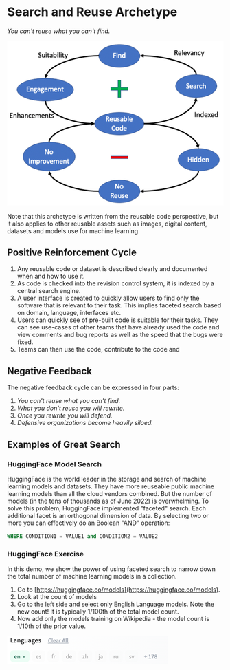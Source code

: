 # Search and Reuse Archetype

*You can't reuse what you can't find.*

![Search and Reuse](../img/search-and-reuse.png)

Note that this archetype is written from the reusable code perspective, but it also applies to other reusable assets such as images, digital content, datasets and models use for machine learning.

## Positive Reinforcement Cycle

1. Any reusable code or dataset is described clearly and documented when and how to use it.
1. As code is checked into the revision control system, it is indexed by a central search engine.
1. A user interface is created to quickly allow users to find only the software that is relevant to their task.  This implies faceted search based on domain, language, interfaces etc.
1. Users can quickly see of pre-built code is suitable for their tasks.  They can see use-cases of other teams that have already used the code and view comments and bug reports as well as the speed that the bugs were fixed.
1. Teams can then use the code, contribute to the code and 

## Negative Feedback

The negative feedback cycle can be expressed in four parts:

1. *You can't reuse what you can't find.*
2. *What you don't reuse you will rewrite.*
3. *Once you rewrite you will defend.*
4. *Defensive organizations become heavily siloed.*

## Examples of Great Search

### HuggingFace Model Search

HuggingFace is the world leader in the storage and search of machine learning models and datasets.  They have more reuseable public machine learning models than all the cloud vendors combined.  But the number of models (in the tens of thousands as of June 2022) is overwhelming.  To solve this problem, HuggingFace implemented "faceted" search.  Each additional facet is an orthogonal dimension of data.  By selecting two or more you can effectively do an Boolean "AND" operation:

```sql
WHERE CONDITION1 = VALUE1 and CONDITION2 = VALUE2
```

### HuggingFace Exercise

In this demo, we show the power of using faceted search to narrow down the total number of machine learning models in a collection.

1. Go to [https://huggingface.co/models](https://huggingface.co/models).
2. Look at the count of models
3. Go to the left side and select only English Language models.  Note the new count!  It is typically 1/100th of the total model count.
4. Now add only the models training on Wikipedia - the model count is 1/10th of the prior value.

![Search and Reuse](../img/huggingface-english-language-models.png)
